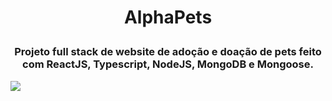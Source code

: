 # <p align='center'>AlphaPets</p>
### <p align='center'>Projeto full stack de website de adoção e doação de pets feito com ReactJS, Typescript, NodeJS, MongoDB e Mongoose.</p>
<img src='https://user-images.githubusercontent.com/78851164/171742364-614e7eae-b44c-40d1-89b3-5e85a758296a.png' />
